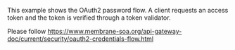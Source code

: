 This example shows the OAuth2 password flow. A client requests an access token and the token is verified through a token validator.

Please follow https://www.membrane-soa.org/api-gateway-doc/current/security/oauth2-credentials-flow.html